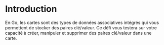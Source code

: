 # Introduction

En Go, les cartes sont des types de données associatives intégrés qui vous permettent de stocker des paires clé/valeur. Ce défi vous testera sur votre capacité à créer, manipuler et supprimer des paires clé/valeur dans une carte.
